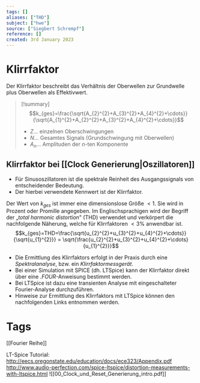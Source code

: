 ```yaml
---
tags: []
aliases: ["THD"]
subject: ["hwe"]
source: ["Siegbert Schrempf"]
reference: []
created: 3rd January 2023
---
```


# Klirrfaktor
Der Klirrfaktor beschreibt das Verhältnis der Oberwellen zur Grundwelle plus Oberwellen als Effektivwert.
> [!summary] $$k_{ges}=\frac{\sqrt{A_{2}^{2}+A_{3}^{2}+A_{4}^{2}+\cdots}}{\sqrt{A_{1}^{2}+A_{2}^{2}+A_{3}^{2}+A_{4}^{2}+\cdots}}$$
> - $Z\dots$ einzelnen Oberschwingungen
> - $N\dots$ Gesamtes Signals (Grundschwingung mit Oberwellen)
> - $A_{n}\dots$ Amplituden der $n$-ten Komponente

## Klirrfaktor bei [[Clock Generierung|Oszillatoren]]
- Für Sinusoszillatoren ist die spektrale Reinheit des Ausgangssignals von entscheidender Bedeutung.
- Der hierbei verwendete Kennwert ist der Klirrfaktor.



Der Wert von $k_{ges}$ ist immer eine dimensionslose Größe $<1$. Sie wird in Prozent oder Promille angegeben.
Im Englischsprachigen wird der Begriff der „*total harmonic distortion*" (THD) verwendet und verkörpert die nachfolgende Näherung, welche für Klirrfaktoren $<3\%$ anwendbar ist.
$$k_{ges}=THD=\frac{\sqrt{u_{2}^{2}+u_{3}^{2}+u_{4}^{2}+\cdots}}{\sqrt{u_{1}^{2}}} = \sqrt{\frac{u_{2}^{2}+u_{3}^{2}+u_{4}^{2}+\cdots}{u_{1}^{2}}}$$
- Die Ermittlung des Klirrfaktors erfolgt in der Praxis durch eine *Spektralanalyse*, bzw. ein *Klirrfaktormessgerät*.
- Bei einer Simulation mit SPICE (dh. LTSpice) kann der Klirrfaktor direkt über eine *.FOUR*-Anweisung bestimmt werden.
- Bei LTSpice ist dazu eine transienten Analyse mit eingeschalteter Fourier-Analyse durchzuführen.
- Hinweise zur Ermittlung des Klirrfaktors mit LTSpice können den nachfolgenden Links entnommen werden.

# Tags
[[Fourier Reihe]]

LT-Spice Tutorial: http://eecs.oregonstate.edu/education/docs/ece323/Appendix.pdf
http://www.audio-perfection.com/spice-ltspice/distortion-measurements-with-ltspice.html
![[00_Clock_und_Reset_Generierung_intro.pdf]]